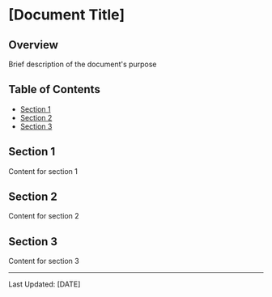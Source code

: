 # [Document Title]

## Overview
Brief description of the document's purpose

## Table of Contents
- [Section 1](#section-1)
- [Section 2](#section-2)
- [Section 3](#section-3)

## Section 1
Content for section 1

## Section 2
Content for section 2

## Section 3
Content for section 3

---
Last Updated: [DATE]
